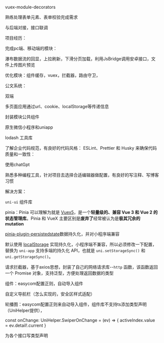 vuex-module-decorators

熟练处理表单元素、表单校验完成需求

与后端对接，接口联调

项目经历：

完成pc端、移动端的模块：

瀑布数据流的回显，上拉刷新，下滑分页加载，利用JsBridge调用安卓接口，文件上传图片预览

优化模块：组件缓存，vuex，拦截器，路由守卫，



公文系统：

双端

多页面应用通过url、cookie、localStorage等传递信息



封装模块公共组件



原生微信小程序和uniapp



lodash 工具库

了解企业代码规范，有良好的代码风格： ESLint、Prettier 和 Husky 来确保代码质量和一致性：



使用chatGpt

熟悉多种编程工具，针对项目去选择合适编辑器做配置，有良好的写注释、写博客习惯





















解决方案：

`uni-ui` 组件库

pinia：Pinia 可以理解为就是 [Vuex5](https://pinia.vuejs.org/zh/introduction.html#comparison-with-vuex)，是一个**轻量级的、兼容 Vue 3 和 Vue 2 的状态管理库**。Pinia 和 VueX 主要区别是**废弃了**经常被认为是**极其冗余的 mutation**

 [pinia-plugin-persistedstate](https://github.com/prazdevs/pinia-plugin-persistedstate)数据持久化，并对小程序端兼容

默认使用 [localStorage](https://prazdevs.github.io/pinia-plugin-persistedstate/zh/guide/config.html#storage) 实现持久化，小程序端不兼容，所以必须修改一下配置，替换为 `uni-app` 支持多端的持久化 API，也就是 `uni.setStorageSync()` 和 `uni.getStorageSync()`。





请求拦截器，基于axios思想，封装了自己的网络请求库--`http` 函数，该函数返回一个 Promise 对象，支持泛型，方便处理返回数据的类型



组件：easycom配置正则，自动导入组件

自定义导航栏（怎么实现的，安全区样式适配）

轮播图：easycom配置正则来自动导入组件，组件库不支持ts添加类型声明（UniHelper提供），

const onChange: UniHelper.SwiperOnChange = (ev) => {
  activeIndex.value = ev.detail!.current
}





为各个接口写类型声明

